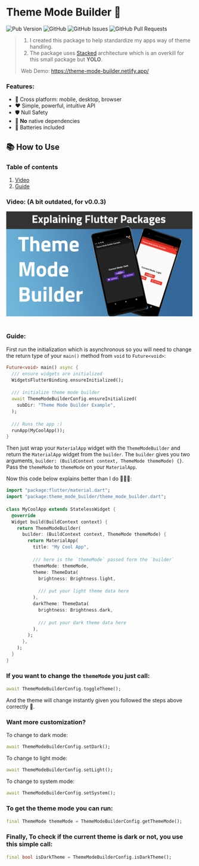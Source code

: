 # Theme Mode Builder 🚀

![Pub Version](https://img.shields.io/pub/v/theme_mode_builder?style=for-the-badge)
![GitHub](https://img.shields.io/github/license/YazeedAlKhalaf/theme_mode_builder?style=for-the-badge)
![GitHub Issues](https://img.shields.io/github/issues/YazeedAlKhalaf/theme_mode_builder?style=for-the-badge)
![GitHub Pull Requests](https://img.shields.io/github/issues-pr/YazeedAlKhalaf/theme_mode_builder?style=for-the-badge)

> 1. I created this package to help standardize my apps way of theme handling.
> 2. The package uses [Stacked](https://pub.dev/packages/stacked) architecture which is an overkill for this small package but **YOLO**.
>
> Web Demo: <a href="https://theme-mode-builder.netlify.app/" target="_blank">https://theme-mode-builder.netlify.app/</a>

### Features:

- 🚀 Cross platform: mobile, desktop, browser
- ❤ Simple, powerful, intuitive API
- 🛡 Null Safety
- 🎈 **No** native dependencies
- 🔋 Batteries included

## 📚 How to Use

### Table of contents

1. [Video](#Video)
2. [Guide](#Guide)

### Video: (A bit outdated, for v0.0.3)

<div style="width: 500px;">
  <a href="https://youtu.be/yDwZHzBRsqQ" target="_blank">
    <img src="https://raw.githubusercontent.com/YazeedAlKhalaf/theme_mode_builder/main/readme_images/explainer_video_thumbnail.jpg" alt="Theme Mode Builder | Explaining Flutter Packages" />
  </a>
</div>

</br>

### Guide:

First run the initialization which is asynchronous so you will need to change the return type of your `main()` method from `void` to `Future<void>`:

```dart
Future<void> main() async {
  /// ensure widgets are initialized
  WidgetsFlutterBinding.ensureInitialized();

  /// initialize theme mode builder
  await ThemeModeBuilderConfig.ensureInitialized(
    subDir: "Theme Mode Builder Example",
  );

  /// Runs the app :)
  runApp(MyCoolApp());
}
```

Then just wrap your `MaterialApp` widget with the `ThemeModeBuilder` and return the `MaterialApp` widget from the `builder`.
The `builder` gives you two arguments, `builder: (BuildContext context, ThemeMode themeMode) {}`.
Pass the `themeMode` to `themeMode` on your `MaterialApp`.

Now this code below explains better than I do 🙈🚀😂:

```dart
import "package:flutter/material.dart";
import "package:theme_mode_builder/theme_mode_builder.dart";

class MyCoolApp extends StatelessWidget {
  @override
  Widget build(BuildContext context) {
    return ThemeModeBuilder(
      builder: (BuildContext context, ThemeMode themeMode) {
        return MaterialApp(
          title: "My Cool App",

          /// here is the `themeMode` passed form the `builder`
          themeMode: themeMode,
          theme: ThemeData(
            brightness: Brightness.light,

            /// put your light theme data here
          ),
          darkTheme: ThemeData(
            brightness: Brightness.dark,

            /// put your dark theme data here
          ),
        );
      },
    );
  }
}
```

### If you want to change the `themeMode` you just call:

```dart
await ThemeModeBuilderConfig.toggleTheme();
```

And the theme will change instantly given you followed the steps above correctly 🎉.

### Want more customization?

To change to dark mode:

```dart
await ThemeModeBuilderConfig.setDark();
```

To change to light mode:

```dart
await ThemeModeBuilderConfig.setLight();
```

To change to system mode:

```dart
await ThemeModeBuilderConfig.setSystem();
```

### To get the theme mode you can run:

```dart
final ThemeMode themeMode = ThemeModeBuilderConfig.getThemeMode();
```

### Finally, To check if the current theme is dark or not, you use this simple call:

```dart
final bool isDarkTheme = ThemeModeBuilderConfig.isDarkTheme();
```
